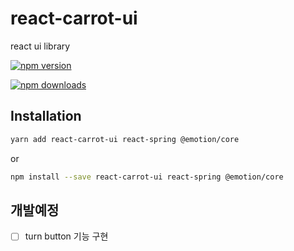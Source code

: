 # react-carrot-ui

react ui library

[![npm version](https://img.shields.io/npm/v/react-carrot-ui.svg?style=flat-square)](https://www.npmjs.com/package/react-carrot-ui)

[![npm downloads](https://img.shields.io/npm/dm/react-carrot-ui.svg?style=flat-square)](https://www.npmjs.com/package/react-carrot-ui)



## Installation
```bash
yarn add react-carrot-ui react-spring @emotion/core
```
or
```bash
npm install --save react-carrot-ui react-spring @emotion/core
```


## 개발예정
* [ ] turn button 기능 구현